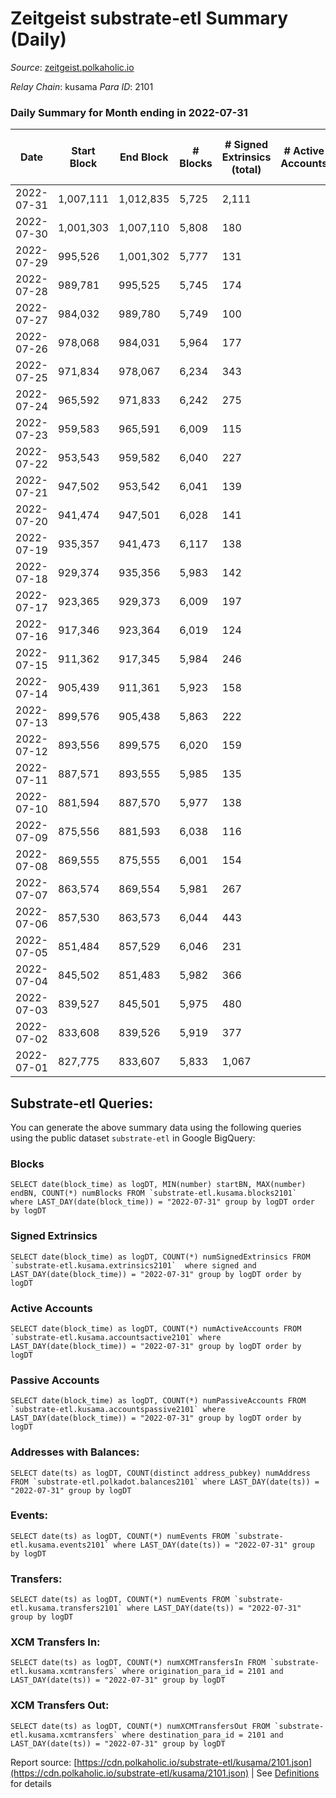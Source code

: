 # Zeitgeist substrate-etl Summary (Daily)

_Source_: [zeitgeist.polkaholic.io](https://zeitgeist.polkaholic.io)

*Relay Chain*: kusama
*Para ID*: 2101



### Daily Summary for Month ending in 2022-07-31


| Date | Start Block | End Block | # Blocks | # Signed Extrinsics (total) | # Active Accounts | # Passive | # New | # Addresses with Balances | # Events | # Transfers | # XCM Transfers In | # XCM Transfers Out | Issues | 
| ---- | ----------- | --------- | -------- | --------------------------- | ----------------- | --------- | ----- | ------------------------- | -------- | ----------- | ------------------ | ------------------- | ------ |
| 2022-07-31 | 1,007,111 | 1,012,835 | 5,725 | 2,111 |  |  |  | 14,549 | 206,437 | 1,010  |   |   |  |
| 2022-07-30 | 1,001,303 | 1,007,110 | 5,808 | 180 |  |  |  | 14,314 | 194,714 | 46  |   |   |  |
| 2022-07-29 | 995,526 | 1,001,302 | 5,777 | 131 |  |  |  | 14,311 | 191,963 | 50  |   |   |  |
| 2022-07-28 | 989,781 | 995,525 | 5,745 | 174 |  |  |  | 14,307 | 187,505 | 82  |   |   |  |
| 2022-07-27 | 984,032 | 989,780 | 5,749 | 100 |  |  |  | 14,294 | 186,698 | 30  |   |   |  |
| 2022-07-26 | 978,068 | 984,031 | 5,964 | 177 |  |  |  | 14,288 | 191,573 | 51  |   |   |  |
| 2022-07-25 | 971,834 | 978,067 | 6,234 | 343 |  |  |  | 14,278 | 197,490 | 190  |   |   |  |
| 2022-07-24 | 965,592 | 971,833 | 6,242 | 275 |  |  |  | 14,259 | 188,936 | 129  |   |   |  |
| 2022-07-23 | 959,583 | 965,591 | 6,009 | 115 |  |  |  | 14,228 | 175,503 | 11  |   |   |  |
| 2022-07-22 | 953,543 | 959,582 | 6,040 | 227 |  |  |  | 14,227 | 186,885 | 32  |   |   |  |
| 2022-07-21 | 947,502 | 953,542 | 6,041 | 139 |  |  |  | 14,218 | 191,102 | 25  |   |   |  |
| 2022-07-20 | 941,474 | 947,501 | 6,028 | 141 |  |  |  | 14,217 | 188,933 | 41  |   |   |  |
| 2022-07-19 | 935,357 | 941,473 | 6,117 | 138 |  |  |  | 14,211 | 190,236 | 24  |   |   |  |
| 2022-07-18 | 929,374 | 935,356 | 5,983 | 142 |  |  |  | 14,208 | 185,099 | 29  |   |   |  |
| 2022-07-17 | 923,365 | 929,373 | 6,009 | 197 |  |  |  | 14,201 | 185,409 | 24  |   |   |  |
| 2022-07-16 | 917,346 | 923,364 | 6,019 | 124 |  |  |  | 14,197 | 183,542 | 20  |   |   |  |
| 2022-07-15 | 911,362 | 917,345 | 5,984 | 246 |  |  |  | 14,192 | 177,668 | 38  |   |   |  |
| 2022-07-14 | 905,439 | 911,361 | 5,923 | 158 |  |  |  | 14,183 | 173,349 | 55  |   |   |  |
| 2022-07-13 | 899,576 | 905,438 | 5,863 | 222 |  |  |  | 14,174 | 170,775 | 43  |   |   |  |
| 2022-07-12 | 893,556 | 899,575 | 6,020 | 159 |  |  |  | 14,169 | 171,844 | 32  |   |   |  |
| 2022-07-11 | 887,571 | 893,555 | 5,985 | 135 |  |  |  | 14,163 | 165,828 | 32  |   |   |  |
| 2022-07-10 | 881,594 | 887,570 | 5,977 | 138 |  |  |  | 14,158 | 164,678 | 31  |   |   |  |
| 2022-07-09 | 875,556 | 881,593 | 6,038 | 116 |  |  |  | 14,154 | 162,433 | 29  |   |   |  |
| 2022-07-08 | 869,555 | 875,555 | 6,001 | 154 |  |  |  | 14,146 | 155,937 | 27  |   |   |  |
| 2022-07-07 | 863,574 | 869,554 | 5,981 | 267 |  |  |  | 14,140 | 149,128 | 106  |   |   |  |
| 2022-07-06 | 857,530 | 863,573 | 6,044 | 443 |  |  |  | 14,121 | 147,776 | 250  |   |   |  |
| 2022-07-05 | 851,484 | 857,529 | 6,046 | 231 |  |  |  | 14,106 | 132,381 | 70  |   |   |  |
| 2022-07-04 | 845,502 | 851,483 | 5,982 | 366 |  |  |  | 14,083 | 118,667 | 81  |   |   |  |
| 2022-07-03 | 839,527 | 845,501 | 5,975 | 480 |  |  |  | 14,058 | 103,351 | 86  |   |   |  |
| 2022-07-02 | 833,608 | 839,526 | 5,919 | 377 |  |  |  | 14,036 | 87,172 | 114  |   |   |  |
| 2022-07-01 | 827,775 | 833,607 | 5,833 | 1,067 |  |  |  | 13,996 | 56,094 | 587  |   |   |  |

## Substrate-etl Queries:
You can generate the above summary data using the following queries using the public dataset `substrate-etl` in Google BigQuery:


### Blocks
```
SELECT date(block_time) as logDT, MIN(number) startBN, MAX(number) endBN, COUNT(*) numBlocks FROM `substrate-etl.kusama.blocks2101`  where LAST_DAY(date(block_time)) = "2022-07-31" group by logDT order by logDT
```


### Signed Extrinsics
```
SELECT date(block_time) as logDT, COUNT(*) numSignedExtrinsics FROM `substrate-etl.kusama.extrinsics2101`  where signed and LAST_DAY(date(block_time)) = "2022-07-31" group by logDT order by logDT
```


### Active Accounts
```
SELECT date(block_time) as logDT, COUNT(*) numActiveAccounts FROM `substrate-etl.kusama.accountsactive2101` where LAST_DAY(date(block_time)) = "2022-07-31" group by logDT order by logDT
```


### Passive Accounts
```
SELECT date(block_time) as logDT, COUNT(*) numPassiveAccounts FROM `substrate-etl.kusama.accountspassive2101` where LAST_DAY(date(block_time)) = "2022-07-31" group by logDT order by logDT
```


### Addresses with Balances:
```
SELECT date(ts) as logDT, COUNT(distinct address_pubkey) numAddress FROM `substrate-etl.polkadot.balances2101` where LAST_DAY(date(ts)) = "2022-07-31" group by logDT
```


### Events:
```
SELECT date(ts) as logDT, COUNT(*) numEvents FROM `substrate-etl.kusama.events2101` where LAST_DAY(date(ts)) = "2022-07-31" group by logDT
```


### Transfers:
```
SELECT date(ts) as logDT, COUNT(*) numEvents FROM `substrate-etl.kusama.transfers2101` where LAST_DAY(date(ts)) = "2022-07-31" group by logDT
```


### XCM Transfers In:
```
SELECT date(ts) as logDT, COUNT(*) numXCMTransfersIn FROM `substrate-etl.kusama.xcmtransfers` where origination_para_id = 2101 and LAST_DAY(date(ts)) = "2022-07-31" group by logDT
```


### XCM Transfers Out:
```
SELECT date(ts) as logDT, COUNT(*) numXCMTransfersOut FROM `substrate-etl.kusama.xcmtransfers` where destination_para_id = 2101 and LAST_DAY(date(ts)) = "2022-07-31" group by logDT
```



Report source: [https://cdn.polkaholic.io/substrate-etl/kusama/2101.json](https://cdn.polkaholic.io/substrate-etl/kusama/2101.json) | See [Definitions](/DEFINITIONS.md) for details
